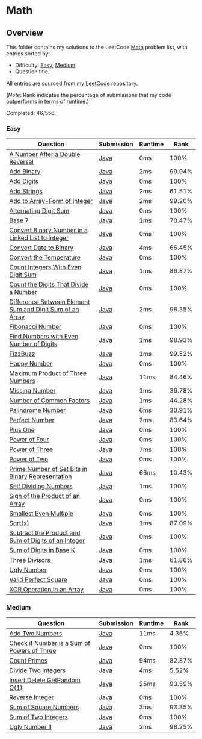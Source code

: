 # Math

## Overview
This folder contains my solutions to the LeetCode [Math](https://leetcode.com/problem-list/math/) problem list,
with entries sorted by:
- Difficulty: [Easy](#easy), [Medium](#medium).
- Question title.

All entries are sourced from my [LeetCode](https://github.com/shumarb/leetcode) repository.

(*Note*: Rank indicates the percentage of submissions that my code outperforms in terms of runtime.)

Completed: 46/556.

### Easy
| Question                                                                                                                                                       | Submission                                                                                                                  | Runtime | Rank   |
|----------------------------------------------------------------------------------------------------------------------------------------------------------------|-----------------------------------------------------------------------------------------------------------------------------|---------|--------|
| [A Number After a Double Reversal](https://leetcode.com/problems/a-number-after-a-double-reversal/description/)                                                | [Java](https://github.com/shumarb/leetcode/blob/main/submissions/java/ANumberAfterADoubleReversal.java)                     | 0ms     | 100%   |
| [Add Binary](https://leetcode.com/problems/add-binary/description/)                                                                                            | [Java](https://github.com/shumarb/leetcode/blob/main/submissions/java/AddBinary.java)                                       | 2ms     | 99.94% |
| [Add Digits](https://leetcode.com/problems/add-digits/description/)                                                                                            | [Java](https://github.com/shumarb/leetcode/blob/main/submissions/java/AddDigits.java)                                       | 0ms     | 100%   |
| [Add Strings](https://leetcode.com/problems/add-strings/description/)                                                                                          | [Java](https://github.com/shumarb/leetcode/blob/main/submissions/java/AddStrings.java)                                      | 2ms     | 61.51% |
| [Add to Array-Form of Integer](https://leetcode.com/problems/add-to-array-form-of-integer/description/)                                                        | [Java](https://github.com/shumarb/leetcode/blob/main/submissions/java/AddToArrayFormOfInteger.java)                         | 2ms     | 99.20% |
| [Alternating Digit Sum](https://leetcode.com/problems/alternating-digit-sum/description/)                                                                      | [Java](https://github.com/shumarb/leetcode/blob/main/submissions/java/AlternatingDigitSum.java)                             | 0ms     | 100%   |
| [Base 7](https://leetcode.com/problems/base-7/description/)                                                                                                    | [Java](https://github.com/shumarb/leetcode/blob/main/submissions/java/Base7.java)                                           | 1ms     | 70.47% |
| [Convert Binary Number in a Linked List to Integer](https://leetcode.com/problems/convert-binary-number-in-a-linked-list-to-integer/description)               | [Java](https://github.com/shumarb/leetcode/blob/main/submissions/java/ConvertBinaryNumberInALinkedListToInteger.java)       | 0ms     | 100%   |
| [Convert Date to Binary](https://leetcode.com/problems/convert-date-to-binary/description)                                                                     | [Java](https://github.com/shumarb/leetcode/blob/main/submissions/java/ConvertDateToBinary.java)                             | 4ms     | 66.45% |
| [Convert the Temperature](https://leetcode.com/problems/convert-the-temperature/description)                                                                   | [Java](https://github.com/shumarb/leetcode/blob/main/submissions/java/ConvertTheTemperature.java)                           | 0ms     | 100%   |
| [Count Integers With Even Digit Sum](https://leetcode.com/problems/count-integers-with-even-digit-sum/description)                                             | [Java](https://github.com/shumarb/leetcode/blob/main/submissions/java/CountIntegersWithEvenDigitSum.java)                   | 1ms     | 86.87% |
| [Count the Digits That Divide a Number](https://leetcode.com/problems/count-the-digits-that-divide-a-number/description)                                       | [Java](https://github.com/shumarb/leetcode/blob/main/submissions/java/CountTheDigitsThatDivideANumber.java)                 | 0ms     | 100%   |
| [Difference Between Element Sum and Digit Sum of an Array](https://leetcode.com/problems/difference-between-element-sum-and-digit-sum-of-an-array/description) | [Java](https://github.com/shumarb/leetcode/blob/main/submissions/java/DifferenceBetweenElementSumAndDigitSumOfAnArray.java) | 2ms     | 98.35% |
| [Fibonacci Number](https://leetcode.com/problems/fibonacci-number/description/)                                                                                | [Java](https://github.com/shumarb/leetcode/blob/main/submissions/java/FibonacciNumber.java)                                 | 0ms     | 100%   |
| [Find Numbers with Even Number of Digits](https://leetcode.com/problems/find-numbers-with-even-number-of-digits/description)                                   | [Java](https://github.com/shumarb/leetcode/blob/main/submissions/java/FindNumbersWithEvenNumberOfDigits.java)               | 1ms     | 98.93% |
| [FizzBuzz](https://leetcode.com/problems/fizz-buzz/description/)                                                                                               | [Java](https://github.com/shumarb/leetcode/blob/main/submissions/java/FizzBuzz.java)                                        | 1ms     | 99.52% |
| [Happy Number](https://leetcode.com/problems/happy-number/description/)                                                                                        | [Java](https://github.com/shumarb/leetcode/blob/main/submissions/java/HappyNumber.java)                                     | 0ms     | 100%   |
| [Maximum Product of Three Numbers](https://leetcode.com/problems/maximum-product-of-three-numbers/description/)                                                | [Java](https://github.com/shumarb/leetcode/blob/main/submissions/java/MaximumProductOfThreeNumbers.java)                    | 11ms    | 84.46% |
| [Missing Number](https://leetcode.com/problems/missing-number/description/)                                                                                    | [Java](https://github.com/shumarb/leetcode/blob/main/submissions/java/MissingNumber.java)                                   | 1ms     | 36.78% |
| [Number of Common Factors](https://leetcode.com/problems/number-of-common-factors/description/)                                                                | [Java](https://github.com/shumarb/leetcode/blob/main/submissions/java/NumberOfCommonFactors.java)                           | 1ms     | 44.28% |
| [Palindrome Number](https://leetcode.com/problems/palindrome-number/description/)                                                                              | [Java](https://github.com/shumarb/leetcode/blob/main/submissions/java/PalindromeNumber.java)                                | 6ms     | 30.91% |
| [Perfect Number](https://leetcode.com/problems/perfect-number/description/)                                                                                    | [Java](https://github.com/shumarb/leetcode/blob/main/submissions/java/PerfectNumber.java)                                   | 2ms     | 83.64% |
| [Plus One](https://leetcode.com/problems/plus-one/description/)                                                                                                | [Java](https://github.com/shumarb/leetcode/blob/main/submissions/java/PlusOne.java)                                         | 0ms     | 100%   |
| [Power of Four](https://leetcode.com/problems/power-of-four/description/)                                                                                      | [Java](https://github.com/shumarb/leetcode/blob/main/submissions/java/PowerOfFour.java)                                     | 0ms     | 100%   |
| [Power of Three](https://leetcode.com/problems/power-of-three/description/)                                                                                    | [Java](https://github.com/shumarb/leetcode/blob/main/submissions/java/PowerOfThree.java)                                    | 7ms     | 100%   |
| [Power of Two](https://leetcode.com/problems/power-of-two/description/)                                                                                        | [Java](https://github.com/shumarb/leetcode/blob/main/submissions/java/PowerOfTwo.java)                                      | 0ms     | 100%   |
| [Prime Number of Set Bits in Binary Representation](https://leetcode.com/problems/prime-number-of-set-bits-in-binary-representation/description/)              | [Java](https://github.com/shumarb/leetcode/blob/main/submissions/java/PrimeNumberOfSetBitsInBinaryRepresentation.java)      | 66ms    | 10.43% |
| [Self Dividing Numbers](https://leetcode.com/problems/self-dividing-numbers/description/)                                                                      | [Java](https://github.com/shumarb/leetcode/blob/main/submissions/java/SelfDividingNumbers.java)                             | 1ms     | 100%   |
| [Sign of the Product of an Array](https://leetcode.com/problems/sign-of-the-product-of-an-array/description/)                                                  | [Java](https://github.com/shumarb/leetcode/blob/main/submissions/java/SignOfTheProductOfAnArray.java)                       | 0ms     | 100%   |
| [Smallest Even Multiple](https://leetcode.com/problems/smallest-even-multiple/description/)                                                                    | [Java](https://github.com/shumarb/leetcode/blob/main/submissions/java/SmallestEvenMultiple.java)                            | 0ms     | 100%   |
| [Sqrt(x)](https://leetcode.com/problems/sqrtx/description/)                                                                                                    | [Java](https://github.com/shumarb/leetcode/blob/main/submissions/java/SqrtX.java)                                           | 1ms     | 87.09% |
| [Subtract the Product and Sum of Digits of an Integer](https://leetcode.com/problems/subtract-the-product-and-sum-of-digits-of-an-integer/description/)        | [Java](https://github.com/shumarb/leetcode/blob/main/submissions/java/SubtractTheProductAndSumOfDigitsOfAnInteger.java)     | 0ms     | 100%   |
| [Sum of Digits in Base K](https://leetcode.com/problems/sum-of-digits-in-base-k/description/)                                                                  | [Java](https://github.com/shumarb/leetcode/blob/main/submissions/java/SumOfDigitsInBaseK.java)                              | 0ms     | 100%   |
| [Three Divisors](https://leetcode.com/problems/three-divisors/description/)                                                                                    | [Java](https://github.com/shumarb/leetcode/blob/main/submissions/java/ThreeDivisors.java)                                   | 1ms     | 61.86% |
| [Ugly Number](https://leetcode.com/problems/ugly-number/description/)                                                                                          | [Java](https://github.com/shumarb/leetcode/blob/main/submissions/java/UglyNumber.java)                                      | 0ms     | 100%   |
| [Valid Perfect Square](https://leetcode.com/problems/valid-perfect-square/description/)                                                                        | [Java](https://github.com/shumarb/leetcode/blob/main/submissions/java/ValidPerfectSquare.java)                              | 0ms     | 100%   |
| [XOR Operation in an Array](https://leetcode.com/problems/xor-operation-in-an-array/description/)                                                              | [Java](https://github.com/shumarb/leetcode/blob/main/submissions/java/XorOperationInAnArray.java)                           | 0ms     | 100%   |

### Medium
| Question                                                                                                                              | Submission                                                                                                       | Runtime | Rank   |
|---------------------------------------------------------------------------------------------------------------------------------------|------------------------------------------------------------------------------------------------------------------|---------|--------|
| [Add Two Numbers](https://leetcode.com/problems/add-two-numbers/description/)                                                         | [Java](https://github.com/shumarb/leetcode/blob/main/submissions/java/AddTwoNumbers.java)                        | 11ms    | 4.35%  |
| [Check if Number is a Sum of Powers of Three](https://leetcode.com/problems/check-if-number-is-a-sum-of-powers-of-three/description/) | [Java](https://github.com/shumarb/leetcode/blob/main/submissions/java/CheckIfNumberIsASumOfPowersOfThree.java)   | 0ms     | 100%   |
| [Count Primes](https://leetcode.com/problems/count-primes/description/)                                                               | [Java](https://github.com/shumarb/leetcode/blob/main/submissions/java/CountPrimes.java)                          | 94ms    | 82.87% |
| [Divide Two Integers](https://leetcode.com/problems/divide-two-integers/description/)                                                 | [Java](https://github.com/shumarb/leetcode/blob/main/submissions/java/DivideTwoIntegers.java)                    | 4ms     | 5.52%  |
| [Insert Delete GetRandom O(1)](https://leetcode.com/problems/insert-delete-getrandom-o1/description/)                                 | [Java](https://github.com/shumarb/leetcode/blob/main/submissions/java/RandomizedSet.java)                        | 25ms    | 93.59% |
| [Reverse Integer](https://leetcode.com/problems/reverse-integer/description/)                                                         | [Java](https://github.com/shumarb/leetcode/blob/main/submissions/java/ReverseInteger.java)                       | 0ms     | 100%   |
| [Sum of Square Numbers](https://leetcode.com/problems/sum-of-square-numbers/description/)                                             | [Java](https://github.com/shumarb/leetcode/blob/main/submissions/java/SumOfSquareNumbers.java)                   | 3ms     | 93.35% |
| [Sum of Two Integers](https://leetcode.com/problems/sum-of-two-integers/description/)                                                 | [Java](https://github.com/shumarb/leetcode/blob/main/submissions/java/SumOfTwoIntegers.java)                     | 0ms     | 100%   |
| [Ugly Number II](https://leetcode.com/problems/ugly-number-ii/description/)                                                           | [Java](https://github.com/shumarb/leetcode/blob/main/submissions/java/UglyNumberTwo.java)                        | 2ms     | 98.25% | 
